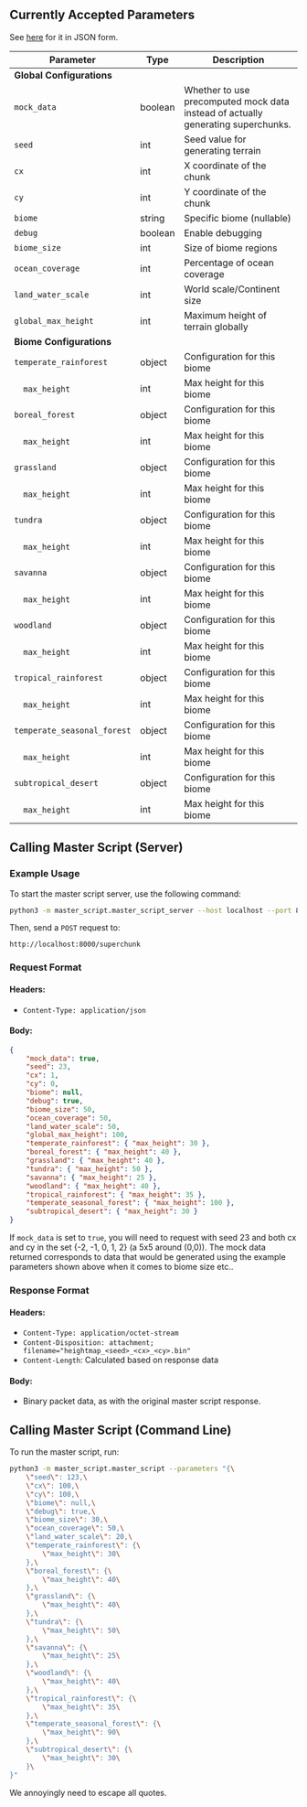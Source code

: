 ## Currently Accepted Parameters

See [here](#body) for it in JSON form.


| Parameter | Type | Description |
|-----------|------|-------------|
| **Global Configurations** |||
| `mock_data` | boolean | Whether to use precomputed mock data instead of actually generating superchunks.
| `seed` | int | Seed value for generating terrain |
| `cx` | int | X coordinate of the chunk |
| `cy` | int | Y coordinate of the chunk |
| `biome` | string | Specific biome (nullable) |
| `debug` | boolean | Enable debugging |
| `biome_size` | int | Size of biome regions |
| `ocean_coverage` | int | Percentage of ocean coverage |
| `land_water_scale` | int | World scale/Continent size |
| `global_max_height` | int | Maximum height of terrain globally |
| **Biome Configurations** |||
| `temperate_rainforest` | object | Configuration for this biome |
| &emsp;`max_height` | int | Max height for this biome |
| `boreal_forest` | object | Configuration for this biome |
| &emsp;`max_height` | int | Max height for this biome |
| `grassland` | object | Configuration for this biome |
| &emsp;`max_height` | int | Max height for this biome |
| `tundra` | object | Configuration for this biome |
| &emsp;`max_height` | int | Max height for this biome |
| `savanna` | object | Configuration for this biome |
| &emsp;`max_height` | int | Max height for this biome |
| `woodland` | object | Configuration for this biome |
| &emsp;`max_height` | int | Max height for this biome |
| `tropical_rainforest` | object | Configuration for this biome |
| &emsp;`max_height` | int | Max height for this biome |
| `temperate_seasonal_forest` | object | Configuration for this biome |
| &emsp;`max_height` | int | Max height for this biome |
| `subtropical_desert` | object | Configuration for this biome |
| &emsp;`max_height` | int | Max height for this biome |

## Calling Master Script (Server)

### Example Usage
To start the master script server, use the following command:
```sh
python3 -m master_script.master_script_server --host localhost --port 8000
```

Then, send a `POST` request to:
```
http://localhost:8000/superchunk
```

### Request Format
#### Headers:
- `Content-Type: application/json`

#### Body:
```json
{
    "mock_data": true,
    "seed": 23,
    "cx": 1,
    "cy": 0,
    "biome": null,
    "debug": true,
    "biome_size": 50,
    "ocean_coverage": 50,
    "land_water_scale": 50,
    "global_max_height": 100,
    "temperate_rainforest": { "max_height": 30 },
    "boreal_forest": { "max_height": 40 },
    "grassland": { "max_height": 40 },
    "tundra": { "max_height": 50 },
    "savanna": { "max_height": 25 },
    "woodland": { "max_height": 40 },
    "tropical_rainforest": { "max_height": 35 },
    "temperate_seasonal_forest": { "max_height": 100 },
    "subtropical_desert": { "max_height": 30 }
}
```

If `mock_data` is set to `true`, you will need to request with seed 23 and both cx and cy in the set {-2, -1, 0, 1, 2} (a 5x5 around (0,0)). The mock data returned corresponds to data that would be generated using the example parameters shown above when it comes to biome size etc.. 

### Response Format
#### Headers:
- `Content-Type: application/octet-stream`
- `Content-Disposition: attachment; filename="heightmap_<seed>_<cx>_<cy>.bin"`
- `Content-Length`: Calculated based on response data

#### Body:
- Binary packet data, as with the original master script response.

## Calling Master Script (Command Line)

To run the master script, run:

```sh
python3 -m master_script.master_script --parameters "{\
    \"seed\": 123,\
    \"cx\": 100,\
    \"cy\": 100,\
    \"biome\": null,\
    \"debug\": true,\
    \"biome_size\": 30,\
    \"ocean_coverage\": 50,\
    \"land_water_scale\": 20,\
    \"temperate_rainforest\": {\
        \"max_height\": 30\
    },\
    \"boreal_forest\": {\
        \"max_height\": 40\
    },\
    \"grassland\": {\
        \"max_height\": 40\
    },\
    \"tundra\": {\
        \"max_height\": 50\
    },\
    \"savanna\": {\
        \"max_height\": 25\
    },\
    \"woodland\": {\
        \"max_height\": 40\
    },\
    \"tropical_rainforest\": {\
        \"max_height\": 35\
    },\
    \"temperate_seasonal_forest\": {\
        \"max_height\": 90\
    },\
    \"subtropical_desert\": {\
        \"max_height\": 30\
    }\
}"
```

We annoyingly need to escape all quotes.